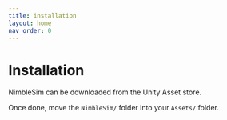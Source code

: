 ```yaml
---
title: installation
layout: home
nav_order: 0
---
```


# Installation

NimbleSim can be downloaded from the Unity Asset store.

Once done, move the `NimbleSim/` folder into your `Assets/` folder.